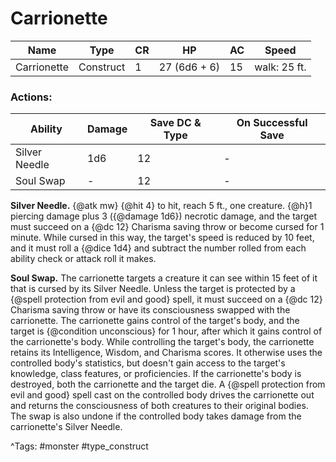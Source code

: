 # Carrionette

| Name | Type | CR | HP | AC | Speed |
|------|------|----|----|----|-------|
| Carrionette | Construct | 1 | 27 (6d6 + 6) | 15 | walk: 25 ft. |

### Actions:

| Ability | Damage | Save DC & Type | On Successful Save |
|---------|--------|----------------|--------------------|
| Silver Needle | 1d6 | 12 | - |
| Soul Swap | - | 12 | - |


**Silver Needle.** {@atk mw} {@hit 4} to hit, reach 5 ft., one creature. {@h}1 piercing damage plus 3 ({@damage 1d6}) necrotic damage, and the target must succeed on a {@dc 12} Charisma saving throw or become cursed for 1 minute. While cursed in this way, the target's speed is reduced by 10 feet, and it must roll a {@dice 1d4} and subtract the number rolled from each ability check or attack roll it makes.

**Soul Swap.** The carrionette targets a creature it can see within 15 feet of it that is cursed by its Silver Needle. Unless the target is protected by a {@spell protection from evil and good} spell, it must succeed on a {@dc 12} Charisma saving throw or have its consciousness swapped with the carrionette. The carrionette gains control of the target's body, and the target is {@condition unconscious} for 1 hour, after which it gains control of the carrionette's body. While controlling the target's body, the carrionette retains its Intelligence, Wisdom, and Charisma scores. It otherwise uses the controlled body's statistics, but doesn't gain access to the target's knowledge, class features, or proficiencies. If the carrionette's body is destroyed, both the carrionette and the target die. A {@spell protection from evil and good} spell cast on the controlled body drives the carrionette out and returns the consciousness of both creatures to their original bodies. The swap is also undone if the controlled body takes damage from the carrionette's Silver Needle.

^Tags: #monster #type_construct